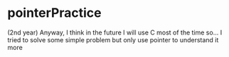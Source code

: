 # pointerPractice
(2nd year)
Anyway, I think in the future I will use C most of the time so...
I tried to solve some simple problem but only use pointer to understand it more
